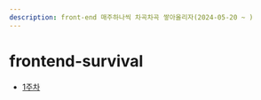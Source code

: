 ```yaml
---
description: front-end 매주하나씩 차곡차곡 쌓아올리자(2024-05-20 ~ )
---
```


# frontend-survival

- [1주차](week01/README.md)
